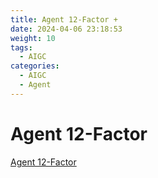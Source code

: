 ```yaml
---
title: Agent 12-Factor +
date: 2024-04-06 23:18:53
weight: 10
tags:
  - AIGC
categories: 
  - AIGC
  - Agent  
---
```


<p></p>
<!-- more -->


# Agent 12-Factor
[Agent 12-Factor](https://candied-skunk-1ca.notion.site/LLM-App-12factor-1e4bfe21108480faae9bf48f6b4af95e?pvs=4)